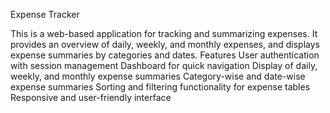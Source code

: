 Expense Tracker

This is a web-based application for tracking and summarizing expenses. It provides an overview of daily, weekly, and monthly expenses, and displays expense summaries by categories and dates. 
Features
User authentication with session management
Dashboard for quick navigation
Display of daily, weekly, and monthly expense summaries
Category-wise and date-wise expense summaries
Sorting and filtering functionality for expense tables
Responsive and user-friendly interface
